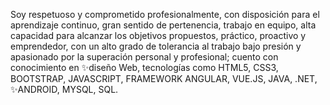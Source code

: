 Soy respetuoso y comprometido profesionalmente, con disposición para el aprendizaje
continuo, gran sentido de pertenencia, trabajo en equipo, alta capacidad para alcanzar
los objetivos propuestos, práctico, proactivo y emprendedor, con un alto grado de
tolerancia al trabajo bajo presión y apasionado por la superación personal y profesional;
cuento con conocimiento en ✨diseño Web, tecnologías como HTML5, CSS3,  BOOTSTRAP,
JAVASCRIPT, FRAMEWORK ANGULAR, VUE.JS, JAVA, .NET, ✨ANDROID,
MYSQL, SQL. 

